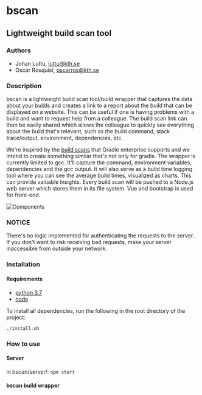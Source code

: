 # bscan

## Lightweight build scan tool
### Authors
- Johan Luttu, luttu@kth.se
- Oscar Rosquist, oscarros@kth.se
### Description
bscan is a lightweight build scan tool/build wrapper that captures the data about your builds and creates a link to a report about the build that can be displayed on a website. This can be useful if one is having problems with a build and want to request help from a colleague. The build scan link can then be easily shared which allows the colleague to quickly see everything about the build that's relevant, such as the build command, stack trace/output, environment, dependencies, etc.

We're inspired by the [build scans](https://gradle.com/build-scans/) that Gradle enterprise supports and we intend to create something similar that's not only for gradle. The wrapper is currently limited to gcc. It'll capture the command, environment variables, dependencies and the gcc output. It will also serve as a build time logging tool where you can see the average build times, visualized as charts. This can provide valuable insights. Every build scan will be pushed to a Node.js web server which stores them in its file system. Vue and bootstrap is used for front-end.


![Components](diagram.png)


### NOTICE
There's no logic implemented for authenticating the requests to the server. If you don't want to risk receiving bad requests, make your server inaccessible from outside your network.

### Installation 

#### Requirements 
* [python 3.7](https://www.python.org/downloads/)
* [node](https://nodejs.org/en/)

To install all dependencies, run the following in the root directory of the project:
```
./install.sh
```

### How to use

#### Server
in bscan/server/: ``` npm start ```

#### bscan build wrapper


